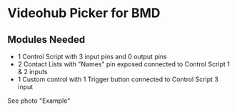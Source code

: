 # Videohub Picker for BMD

## Modules Needed

- 1 Control Script with 3 input pins and 0 output pins
- 2 Contact Lists with "Names" pin exposed connected to Control Script 1 & 2 inputs
- 1 Custom control with 1 Trigger button connected to Control Script 3 input

See photo "Example"
